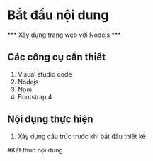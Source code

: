 # Bắt đầu nội dung
*** Xây dựng trang web với Nodejs ***

## Các công cụ cần thiết
1. Visual studio code
2. Nodejs
3. Npm
4. Bootstrap 4

## Nội dụng thực hiện
1. Xây dựng cấu trúc trước khi bắt đầu thiết kế


#Kết thúc nội dung